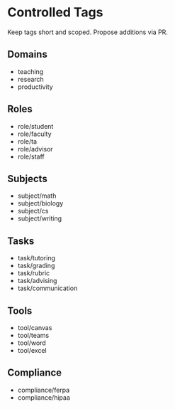 # Controlled Tags

Keep tags short and scoped. Propose additions via PR.

## Domains
- teaching
- research
- productivity

## Roles
- role/student
- role/faculty
- role/ta
- role/advisor
- role/staff

## Subjects
- subject/math
- subject/biology
- subject/cs
- subject/writing

## Tasks
- task/tutoring
- task/grading
- task/rubric
- task/advising
- task/communication

## Tools
- tool/canvas
- tool/teams
- tool/word
- tool/excel

## Compliance
- compliance/ferpa
- compliance/hipaa